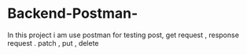 # Backend-Postman-
In this project i am use postman for testing post, get request , response request . patch , put , delete
